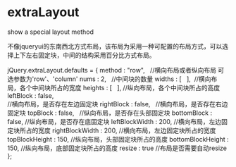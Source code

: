 # extraLayout
show a special layout method

不像jqueryui的东南西北方式布局，该布局为采用一种可配置的布局方式，可以选择上下左右固定块，中间的结构采用百分比方式布局。

jQuery.extraLayout.defaults = {
		method : "row",  
		//横向布局或者纵向布局 可选参数为'row'、'column'
		nums : 2,   
		//中间块的数量
		widths : [   
		],
		 //横向布局，各个中间块所占的宽度
		heights : [  
		],
		 //纵向布局，各个中间块所占的高度
		leftBlock : false,    
		//横向布局，是否存在左边固定块
		rightBlock : false,  
		//横向布局，是否存在右边固定块
		topBlock : false,   
		//纵向布局，是否存在头部固定块
		bottomBlock : false, 
		//纵向布局，是否存在底固定块
		leftBlockWidth : 200, 
		//横向布局，左边固定块所占的宽度
		rightBlockWidth : 200,
		//横向布局，左边固定块所占的宽度
		topBlockHeight : 150, 
		//纵向布局，头部固定块所占的高度
		bottomBlockHeight : 150,
		//纵向布局，底部固定块所占的高度
		resize : true 
		//布局是否需要自动resize
	};
